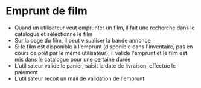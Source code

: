 # Emprunt de film
- Quand un utilisateur veut emprunter un film, il fait une recherche dans le catalogue  et sélectionne le film
- Sur la page du film, il peut visualiser la bande annonce
- Si le film est disponible à l'emprunt (disponible dans l'inventaire, pas en cours de prêt par le même utilisateur), il valide l'emprunt et le film est mis dans le catalogue pour une certaine durée
- L'utilisateur valide le panier, saisit la date de livraison, effectue le paiement
- L'utilisateur recoit un mail de validation de l'emprunt